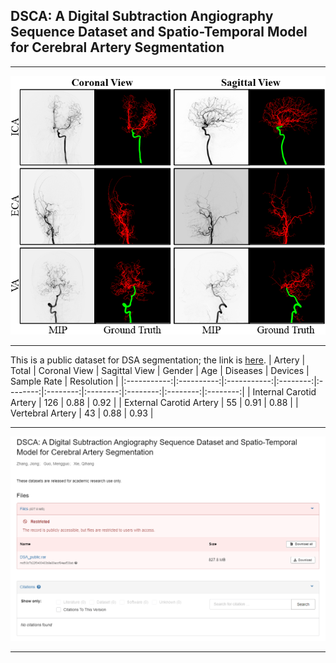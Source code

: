 ## DSCA: A Digital Subtraction Angiography Sequence Dataset and Spatio-Temporal Model for Cerebral Artery Segmentation
****
![image](https://github.com/jiongzhang-john/DSCA/blob/main/images/label.png)
****
This is a public dataset for DSA segmentation; the link is [here](https://zenodo.org/records/11255024).
| Artery | Total | Coronal View | Sagittal View | Gender | Age | Diseases | Devices | Sample Rate | Resolution |
|:-----------:|:----------:|:-----------:|:--------:|:--------:|:--------:|:--------:|:--------:|:--------:|:--------:|
| Internal Carotid Artery | 126 | 0.88 | 0.92   |
| External Carotid Artery | 55  | 0.91 | 0.88   |
| Vertebral Artery        | 43  | 0.88 | 0.93   |

****
![image](https://github.com/jiongzhang-john/DSCA/blob/main/images/link_.png)
****
